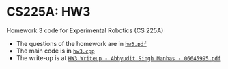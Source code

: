 # CS225A: HW3
Homework 3 code for Experimental Robotics (CS 225A)

* The questions of the homework are in [`hw3.pdf`](hw3.pdf)
* The main code is in [`hw3.cpp`](hw3.cpp)
* The write-up is at [`HW3 Writeup - Abhyudit Singh Manhas - 06645995.pdf`](https://github.com/abhyudit309/CS225A_HW3/blob/main/HW3%20Writeup%20-%20Abhyudit%20Singh%20Manhas%20-%2006645995.pdf)
